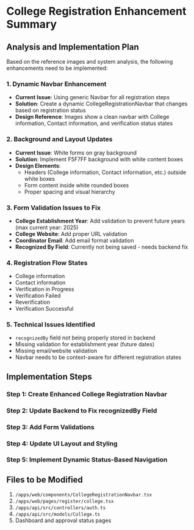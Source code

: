 # College Registration Enhancement Summary

## Analysis and Implementation Plan

Based on the reference images and system analysis, the following enhancements need to be implemented:

### 1. Dynamic Navbar Enhancement

- **Current Issue**: Using generic Navbar for all registration steps
- **Solution**: Create a dynamic CollegeRegistrationNavbar that changes based on registration status
- **Design Reference**: Images show a clean navbar with College information, Contact information, and verification status states

### 2. Background and Layout Updates

- **Current Issue**: White forms on gray background
- **Solution**: Implement F5F7FF background with white content boxes
- **Design Elements**:
  - Headers (College information, Contact information, etc.) outside white boxes
  - Form content inside white rounded boxes
  - Proper spacing and visual hierarchy

### 3. Form Validation Issues to Fix

- **College Establishment Year**: Add validation to prevent future years (max current year: 2025)
- **College Website**: Add proper URL validation
- **Coordinator Email**: Add email format validation
- **Recognized By Field**: Currently not being saved - needs backend fix

### 4. Registration Flow States

- College information
- Contact information
- Verification in Progress
- Verification Failed
- Reverification
- Verification Successful

### 5. Technical Issues Identified

- `recognizedBy` field not being properly stored in backend
- Missing validation for establishment year (future dates)
- Missing email/website validation
- Navbar needs to be context-aware for different registration states

## Implementation Steps

### Step 1: Create Enhanced College Registration Navbar

### Step 2: Update Backend to Fix recognizedBy Field

### Step 3: Add Form Validations

### Step 4: Update UI Layout and Styling

### Step 5: Implement Dynamic Status-Based Navigation

## Files to be Modified

1. `/apps/web/components/CollegeRegistrationNavbar.tsx`
2. `/apps/web/pages/register/college.tsx`
3. `/apps/api/src/controllers/auth.ts`
4. `/apps/api/src/models/College.ts`
5. Dashboard and approval status pages

